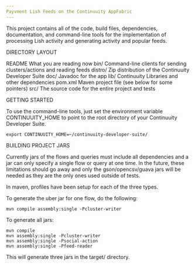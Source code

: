 ```yaml
---
Payvment Lish Feeds on the Continuuity AppFabric
---
```


This project contains all of the code, build files, dependencies,
documentation, and command-line tools for the implementation of processing
Lish activity and generating activity and popular feeds.

DIRECTORY LAYOUT

README   What you are reading now
bin/	 Command-line clients for sending clusters/actions and reading feeds
distro/  Zip distribution of the Continuuity Developer Suite
doc/     Javadoc for the app
lib/     Continuuity Libraries and other dependencies
pom.xml  Maven project file (see below for some pointers)
src/     The source code for the entire project and tests


GETTING STARTED

To use the command-line tools, just set the environment variable
CONTINUUITY_HOME to point to the root directory of your Continuuity Developer
Suite.

	export CONTINUUITY_HOME=~/continuuity-developer-suite/


BUILDING PROJECT JARS

Currently jars of the flows and queries must include all dependencies and a
jar can only specify a single flow or query at one time.  In the future,
these limitations should go away and only the gson/opencsv/guava jars will
be needed as they are the only ones used outside of tests.

In maven, profiles have been setup for each of the three types.

To generate the uber jar for one flow, do the following:

	mvn compile assembly:single -Pcluster-writer

To generate all jars:

	mvn compile
	mvn assembly:single -Pcluster-writer
	mvn assembly:single -Psocial-action
	mvn assembly:single -Pfeed-reader

This will generate three jars in the target/ directory.
